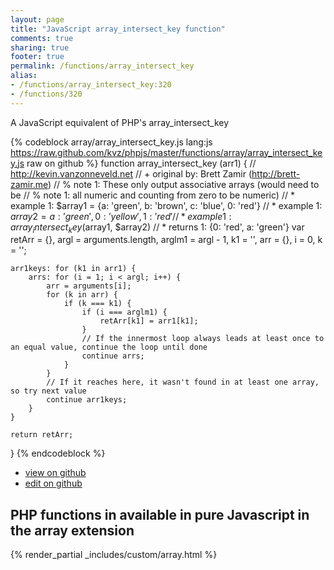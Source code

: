 ```yaml
---
layout: page
title: "JavaScript array_intersect_key function"
comments: true
sharing: true
footer: true
permalink: /functions/array_intersect_key
alias:
- /functions/array_intersect_key:320
- /functions/320
---
```

<!-- Generated by Rakefile:build -->
A JavaScript equivalent of PHP's array_intersect_key

{% codeblock array/array_intersect_key.js lang:js https://raw.github.com/kvz/phpjs/master/functions/array/array_intersect_key.js raw on github %}
function array_intersect_key (arr1) {
    // http://kevin.vanzonneveld.net
    // +   original by: Brett Zamir (http://brett-zamir.me)
    // %        note 1: These only output associative arrays (would need to be
    // %        note 1: all numeric and counting from zero to be numeric)
    // *     example 1: $array1 = {a: 'green', b: 'brown', c: 'blue', 0: 'red'}
    // *     example 1: $array2 = {a: 'green', 0: 'yellow', 1: 'red'}
    // *     example 1: array_intersect_key($array1, $array2)
    // *     returns 1: {0: 'red', a: 'green'}
    var retArr = {},
        argl = arguments.length,
        arglm1 = argl - 1,
        k1 = '',
        arr = {},
        i = 0,
        k = '';

    arr1keys: for (k1 in arr1) {
        arrs: for (i = 1; i < argl; i++) {
            arr = arguments[i];
            for (k in arr) {
                if (k === k1) {
                    if (i === arglm1) {
                        retArr[k1] = arr1[k1];
                    }
                    // If the innermost loop always leads at least once to an equal value, continue the loop until done
                    continue arrs;
                }
            }
            // If it reaches here, it wasn't found in at least one array, so try next value
            continue arr1keys;
        }
    }

    return retArr;
}
{% endcodeblock %}

 - [view on github](https://github.com/kvz/phpjs/blob/master/functions/array/array_intersect_key.js)
 - [edit on github](https://github.com/kvz/phpjs/edit/master/functions/array/array_intersect_key.js)

## PHP functions in available in pure Javascript in the array extension
{% render_partial _includes/custom/array.html %}
